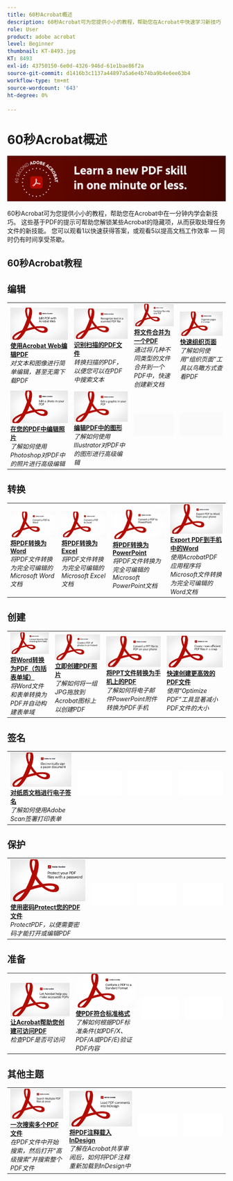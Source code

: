 ```yaml
---
title: 60秒Acrobat概述
description: 60秒Acrobat可为您提供小小的教程，帮助您在Acrobat中快速学习新技巧
role: User
product: adobe acrobat
level: Beginner
thumbnail: KT-8493.jpg
KT: 8493
exl-id: 43750150-6e0d-4326-946d-61e1bae86f2a
source-git-commit: d1416b3c1137a44897a5a6e4b74ba9b4e6ee63b4
workflow-type: tm+mt
source-wordcount: '643'
ht-degree: 0%

---
```


# 60秒Acrobat概述

![60秒Acrobat图](../assets/Hero-60sec.png)

60秒Acrobat可为您提供小小的教程，帮助您在Acrobat中在一分钟内学会新技巧。 这些基于PDF的提示可帮助您解锁某些Acrobat的隐藏项，从而获取处理任务文件的新技能。 您可以观看1以快速获得答案，或观看5以提高文档工作效率 — 同时仍有时间享受茶歇。

## 60秒Acrobat教程

## 编辑

<table style="table-layout:fixed">
<tr>
   <td>
    <a href="edit.md">
      <img alt="使用Acrobat Web编辑PDF" src="../assets/60sec_Edit_1280.jpg" />
    </a>
    <div>
    <a href="edit.md"><strong>使用Acrobat Web编辑PDF</strong></a>
    </div>
    <em>对文本和图像进行简单编辑，甚至无需下载PDF</em>
    <br>
  </td>
  <td>
    <a href="textrecognition.md">
      <img alt="识别扫描的PDF文件" src="../assets/60sec_Textrecognition_1280.jpg" />
    </a>
    <div>
     <a href="textrecognition.md"><strong>识别扫描的PDF文件</strong></a>
    </div>
    <em>转换扫描的PDF，以便您可以在PDF中搜索文本</em>
    <br>
  </td>
  <td>
    <a href="combine-to-one-pdf.md">
      <img alt="将文件合并为一个PDF" src="../assets/60sec_Combine_1280.jpg" />
    </a>
    <div>
    <a href="combine-to-one-pdf.md"><strong>将文件合并为一个PDF</strong></a>
    </div>
    <em>通过将几种不同类型的文件合并到一个PDF中，快速创建新文档</em>
    <br>
  </td>
   <td>
    <a href="organize.md">
      <img alt="快速组织页面" src="../assets/60sec_Organize_1280.jpg" />
    </a>
    <div>
    <a href="organize.md"><strong>快速组织页面</strong></a>
    </div>
    <em>了解如何使用“组织页面”工具以鸟瞰方式查看PDF</em>
    <br>
  </td>
</tr>
<tr>
  <td>
    <a href="editphoto.md">
      <img alt="在您的PDF中编辑照片" src="../assets/60sec_Editphoto_1280.jpg" />
    </a>
    <div>
    <a href="editphoto.md"><strong>在您的PDF中编辑照片</strong></a>
    </div>
    <em>了解如何使用Photoshop对PDF中的照片进行高级编辑</em>
    <br>
  </td>
  <td>
    <a href="editgraphic.md">
      <img alt="编辑PDF中的图形" src="../assets/60sec_Editgraphic_1280.jpg" />
    </a>
    <div>
    <a href="editgraphic.md"><strong>编辑PDF中的图形</strong></a>
    </div>
    <em>了解如何使用Illustrator对PDF中的图形进行高级编辑</em>
    <br>
  </td>
  <td>
      <img alt="间隔条" src="../assets/Grayspacer.png" />
        <div>
        <br>
  </td>
  <td>
      <img alt="间隔条" src="../assets/Grayspacer.png" />
        <div>
        <br>
  </td>
</tr>
</table>

## 转换

<table style="table-layout:fixed">
<tr>
  <td>
    <a href="convert-pdf-word.md">
      <img alt="将PDF转换为Word" src="../assets/60sec_convertword.png" />
    </a>
    <div>
    <a href="convert-pdf-word.md"><strong>将PDF转换为Word</strong></a>
    </div>
    <em>将PDF文件转换为完全可编辑的Microsoft Word文档</em>
    <br>
  </td>
 <td>
    <a href="convert-pdf-excel.md">
      <img alt="将PDF转换为Excel" src="../assets/60sec_convertexcel.png" />
    </a>
    <div>
    <a href="convert-pdf-excel.md"><strong>将PDF转换为Excel</strong></a>
    </div>
    <em>将PDF文件转换为完全可编辑的Microsoft Excel文档</em>
    <br>
  </td>
  <td>
    <a href="convert-pdf-powerpoint.md">
      <img alt="将PDF转换为PowerPoint" src="../assets/60sec_convertppt.png" />
    </a>
    <div>
    <a href="convert-pdf-powerpoint.md"><strong>将PDF转换为PowerPoint</strong></a>
    </div>
    <em>将PDF文件转换为完全可编辑的Microsoft PowerPoint文档</em>
    <br>
  </td>
  <td>
    <a href="exportwordphone.md">
      <img alt="Export PDF到手机中的Word" src="../assets/60sec_Exportphone_1280.jpg" />
    </a>
    <div>
    <a href="exportwordphone.md"><strong>Export PDF到手机中的Word</strong></a>
    </div>
    <em>使用AcrobatPDF应用程序将Microsoft文件转换为完全可编辑的Word文档</em>
    <br>
  </td>
</tr>
</table>

## 创建

<table style="table-layout:fixed">
<tr>
  <td>
    <a href="wordform.md">
      <img alt="将Word转换为PDF（包括表单域）" src="../assets/60sec_Wordform_1280.jpg" />
    </a>
    <div>
     <a href="wordform.md"><strong>将Word转换为PDF（包括表单域）</strong></a>
    </div>
    <em>将Word文件和表单转换为PDF并自动构建表单域</em>
    <br>
  </td>
  <td>
      <a href="photo.md">
        <img alt="立即创建PDF照片" src="../assets/60sec_Photo_1280.jpg" />
      </a>
      <div>
      <a href="photo.md"><strong>立即创建PDF照片</strong></a>
      </div>
      <em>了解如何将一组JPG拖放到Acrobat图标上以创建PDF</em>
      <br>
  </td>
  <td>
    <a href="phone.md">
      <img alt="将PPT文件转换为手机上的PDF" src="../assets/60sec_Phone_1280.jpg" />
    </a>
    <div>
    <a href="phone.md"><strong>将PPT文件转换为手机上的PDF</strong></a>
    </div>
    <em>了解如何将电子邮件PowerPoint附件转换为PDF手机</em>
    <br>
  </td>
  <td>
      <a href="optimize.md">
        <img alt="快速创建更高效的PDF文件" src="../assets/60sec_Optimize_1280.jpg" />
      </a>
      <div>
      <a href="optimize.md"><strong>快速创建更高效的PDF文件</strong></a>
      </div>
      <em>使用“Optimize PDF”工具显著减小PDF文件的大小</em>
      <br>
  </td>
</tr>
</table>

## 签名

<table style="table-layout:fixed">
<tr>
  <td>
    <a href="sign.md">
      <img alt="对纸质文档进行电子签名" src="../assets/60sec_Sign_1280.jpg" />
    </a>
    <div>
    <a href="sign.md"><strong>对纸质文档进行电子签名</strong></a>
    </div>
    <em>了解如何使用Adobe Scan签署打印表单</em>
    <br>
  </td>
  <td>
      <img alt="间隔条" src="../assets/Whitespacer.png" />
        <div>
        <br>
  </td>
  <td>
      <img alt="间隔条" src="../assets/Whitespacer.png" />
        <div>
        <br>
  </td>
  <td>
      <img alt="间隔条" src="../assets/Whitespacer.png" />
        <div>
        <br>
  </td>
</tr>
</table>

## 保护

<table style="table-layout:fixed">
<tr>
  <td>
    <a href="protect.md">
      <img alt="使用密码Protect您的PDF文件" src="../assets/60sec_Protect_1280.jpg" />
    </a>
    <div>
    <a href="protect.md"><strong>使用密码Protect您的PDF文件</strong></a>
    </div>
    <em>ProtectPDF，以便需要密码才能打开或编辑PDF</em>
    <br>
  </td>
  <td>
      <img alt="间隔条" src="../assets/Whitespacer.png" />
        <div>
        <br>
  </td>
  <td>
      <img alt="间隔条" src="../assets/Whitespacer.png" />
        <div>
        <br>
  </td>
  <td>
      <img alt="间隔条" src="../assets/Whitespacer.png" />
        <div>
        <br>
  </td>
</tr>
</table>

## 准备

<table style="table-layout:fixed">
<tr>
  <td>
    <a href="accessible.md">
      <img alt="让Acrobat帮助您创建可访问PDF" src="../assets/60sec_Accessible_1280.jpg" />
    </a>
    <div>
    <a href="accessible.md"><strong>让Acrobat帮助您创建可访问PDF</strong></a>
    </div>
    <em>检查PDF是否可访问</em>
    <br>
  </td>
 <td>
    <a href="conform.md">
      <img alt="使PDF符合标准格式" src="../assets/60sec_standard.png" />
    </a>
    <div>
    <a href="conform.md"><strong>使PDF符合标准格式</strong></a>
    </div>
    <em>了解如何根据PDF标准条件(如PDF/X、PDF/A或PDF/E)验证PDF内容</em>
    <br>
  </td>
  <td>
      <img alt="间隔条" src="../assets/Whitespacer.png" />
        <div>
        <br>
  </td>
  <td>
      <img alt="间隔条" src="../assets/Whitespacer.png" />
        <div>
        <br>
  </td>
</tr>
</table>

## 其他主题

<table style="table-layout:fixed">
<tr>
  <td>
    <a href="search.md">
      <img alt="一次搜索多个PDF文件" src="../assets/60sec_Search_1280.jpg" />
    </a>
    <div>
     <a href="search.md"><strong>一次搜索多个PDF文件</strong></a>
    </div>
    <em>在PDF文件中开始搜索，然后打开“高级搜索”并搜索整个PDF文件</em>
    <br>
  </td>
  <td>
    <a href="indesign.md">
      <img alt="将PDF注释载入InDesign" src="../assets/60sec_InDesign_1280.jpg" />
    </a>
    <div>
    <a href="indesign.md"><strong>将PDF注释载入InDesign</strong></a>
    </div>
    <em>了解在Acrobat共享审阅后，如何将PDF注释重新加载到InDesign中</em>
    <br>
  </td>
  <td>
      <img alt="间隔条" src="../assets/Whitespacer.png" />
        <div>
        <br>
  </td>
  <td>
      <img alt="间隔条" src="../assets/Whitespacer.png" />
        <div>
        <br>
  </td>
</tr>
</table>